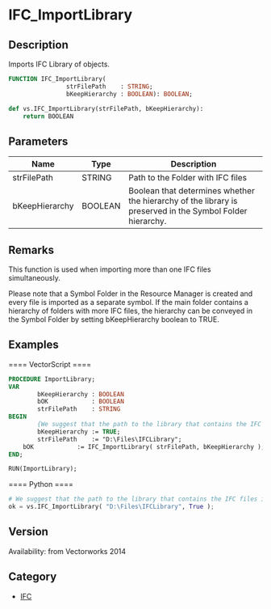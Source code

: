 # IFC_ImportLibrary

## Description
Imports IFC Library of objects.

```pascal
FUNCTION IFC_ImportLibrary(
				strFilePath    : STRING;
				bKeepHierarchy : BOOLEAN): BOOLEAN;
```

```python
def vs.IFC_ImportLibrary(strFilePath, bKeepHierarchy):
    return BOOLEAN
```

## Parameters
|Name|Type|Description|
|---|---|---|
|strFilePath|STRING|Path to the Folder with IFC files|
|bKeepHierarchy|BOOLEAN|Boolean that determines whether the hierarchy of the library is preserved in the Symbol Folder hierarchy.|

## Remarks
This function is used when importing more than one IFC files simultaneously.

Please note that a Symbol Folder in the Resource Manager is created and every file is imported as a separate symbol. If the main folder contains a hierarchy of folders with more IFC files, the hierarchy can be conveyed in the Symbol Folder by setting bKeepHierarchy boolean to TRUE.

## Examples
==== VectorScript ====
```pascal
PROCEDURE ImportLibrary;
VAR
        bKeepHierarchy : BOOLEAN
        bOK            : BOOLEAN
        strFilePath    : STRING
BEGIN
        {We suggest that the path to the library that contains the IFC files is "D:\Files\IFCLibrary"}
        bKeepHierarchy := TRUE;
        strFilePath    := "D:\Files\IFCLibrary";
	bOK            := IFC_ImportLibrary( strFilePath, bKeepHierarchy );
END;

RUN(ImportLibrary);
```
==== Python ====
```python
# We suggest that the path to the library that contains the IFC files is "D:\Files\IFCLibrary"
ok = vs.IFC_ImportLibrary( "D:\Files\IFCLibrary", True );
```

## Version
Availability: from Vectorworks 2014

## Category
* [IFC](../Categories/IFC.md)
